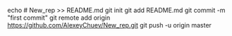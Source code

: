 echo # New_rep >> README.md
git init
git add README.md
git commit -m "first commit"
git remote add origin https://github.com/AlexeyChuev/New_rep.git
git push -u origin master
